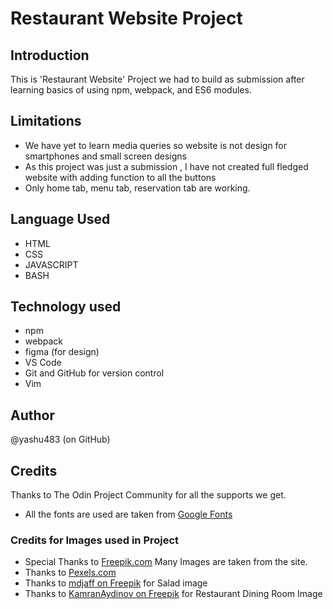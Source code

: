 # Restaurant Website Project
## Introduction
This is 'Restaurant Website' Project we had to build as submission after learning basics of using npm, webpack, and ES6 modules.
## Limitations
- We have yet to learn media queries so website is not design for smartphones and small screen designs
- As this project was just a submission , I have not created full fledged website with adding function to all the buttons
- Only home tab, menu tab, reservation tab are  working.

## Language Used
- HTML
- CSS
- JAVASCRIPT
- BASH
## Technology used
- npm
- webpack
- figma (for design)
- VS Code
- Git and GitHub for version control
-  Vim

## Author
@yashu483 (on GitHub)

## Credits
Thanks to The Odin Project Community for all the supports we get.

- All the fonts are used are taken from  [Google Fonts](https://fonts.google.com/)

### Credits for Images used in Project
- Special Thanks to [Freepik.com](https://www.freepik.com) Many Images are taken from the site.
- Thanks to [Pexels.com](https://www.pexels.com) 
- Thanks to [mdjaff on Freepik](https://www.freepik.com/free-photo/top-view-vegan-salad-with-fresh-ingredients-plate-pepper-black-cutting-board_17244172.htm) for Salad image
- Thanks to [KamranAydinov on Freepik](https://www.freepik.com/free-photo/restaurant-hall-with-lots-table_7303148.htm) for Restaurant Dining Room Image